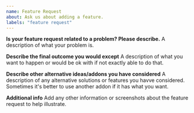 ```yaml
---
name: Feature Request
about: Ask us about adding a feature.
labels: "feature request"
---
```

**Is your feature request related to a problem? Please describe.**
A description of what your problem is.

**Describe the final outcome you would except**
A description of what you want to happen or would be ok with if not exactly able to do that.

**Describe other alternative ideas/addons you have considered**
A description of any alternative solutions or features you havve considered.  Sometimes it's better to use another addon if it has what you want.

**Additional info**
Add any other information or screenshots about the feature request to help illustrate.
